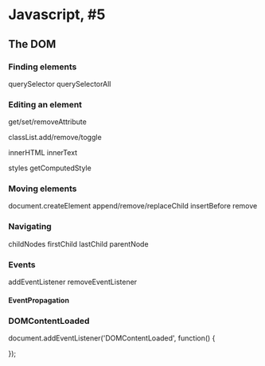 # Javascript, #5

## The DOM

### Finding elements

querySelector
querySelectorAll

### Editing an element

get/set/removeAttribute

classList.add/remove/toggle

innerHTML
innerText

styles
getComputedStyle

### Moving elements

document.createElement
append/remove/replaceChild
insertBefore
remove

### Navigating

childNodes
firstChild
lastChild
parentNode

### Events

addEventListener
removeEventListener

#### EventPropagation

### DOMContentLoaded

document.addEventListener('DOMContentLoaded', function() {

});
